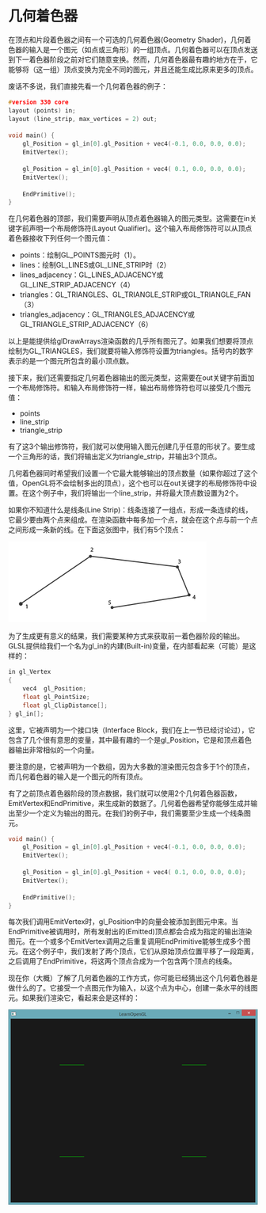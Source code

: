 # 几何着色器

在顶点和片段着色器之间有一个可选的几何着色器(Geometry Shader)，几何着色器的输入是一个图元（如点或三角形）的一组顶点。几何着色器可以在顶点发送到下一着色器阶段之前对它们随意变换。然而，几何着色器最有趣的地方在于，它能够将（这一组）顶点变换为完全不同的图元，并且还能生成比原来更多的顶点。

废话不多说，我们直接先看一个几何着色器的例子：

```c++
#version 330 core
layout (points) in;
layout (line_strip, max_vertices = 2) out;

void main() {    
    gl_Position = gl_in[0].gl_Position + vec4(-0.1, 0.0, 0.0, 0.0); 
    EmitVertex();

    gl_Position = gl_in[0].gl_Position + vec4( 0.1, 0.0, 0.0, 0.0);
    EmitVertex();

    EndPrimitive();
}
```

在几何着色器的顶部，我们需要声明从顶点着色器输入的图元类型。这需要在in关键字前声明一个布局修饰符(Layout Qualifier)。这个输入布局修饰符可以从顶点着色器接收下列任何一个图元值：

* points：绘制GL_POINTS图元时（1）。
* lines：绘制GL_LINES或GL_LINE_STRIP时（2）
* lines_adjacency：GL_LINES_ADJACENCY或GL_LINE_STRIP_ADJACENCY（4）
* triangles：GL_TRIANGLES、GL_TRIANGLE_STRIP或GL_TRIANGLE_FAN（3）
* triangles_adjacency：GL_TRIANGLES_ADJACENCY或GL_TRIANGLE_STRIP_ADJACENCY（6）

以上是能提供给glDrawArrays渲染函数的几乎所有图元了。如果我们想要将顶点绘制为GL_TRIANGLES，我们就要将输入修饰符设置为triangles。括号内的数字表示的是一个图元所包含的最小顶点数。

接下来，我们还需要指定几何着色器输出的图元类型，这需要在out关键字前面加一个布局修饰符。和输入布局修饰符一样，输出布局修饰符也可以接受几个图元值：

* points
* line_strip
* triangle_strip

有了这3个输出修饰符，我们就可以使用输入图元创建几乎任意的形状了。要生成一个三角形的话，我们将输出定义为triangle_strip，并输出3个顶点。

几何着色器同时希望我们设置一个它最大能够输出的顶点数量（如果你超过了这个值，OpenGL将不会绘制多出的顶点），这个也可以在out关键字的布局修饰符中设置。在这个例子中，我们将输出一个line_strip，并将最大顶点数设置为2个。

如果你不知道什么是线条(Line Strip)：线条连接了一组点，形成一条连续的线，它最少要由两个点来组成。在渲染函数中每多加一个点，就会在这个点与前一个点之间形成一条新的线。在下面这张图中，我们有5个顶点：

![geometry_shader_line_strip](../../../resource/计算机图形学/geometry_shader_line_strip.png)

为了生成更有意义的结果，我们需要某种方式来获取前一着色器阶段的输出。GLSL提供给我们一个名为gl_in的内建(Built-in)变量，在内部看起来（可能）是这样的：

```c++
in gl_Vertex
{
    vec4  gl_Position;
    float gl_PointSize;
    float gl_ClipDistance[];
} gl_in[];
```

这里，它被声明为一个接口块（Interface Block，我们在上一节已经讨论过），它包含了几个很有意思的变量，其中最有趣的一个是gl_Position，它是和顶点着色器输出非常相似的一个向量。

要注意的是，它被声明为一个数组，因为大多数的渲染图元包含多于1个的顶点，而几何着色器的输入是一个图元的所有顶点。

有了之前顶点着色器阶段的顶点数据，我们就可以使用2个几何着色器函数，EmitVertex和EndPrimitive，来生成新的数据了。几何着色器希望你能够生成并输出至少一个定义为输出的图元。在我们的例子中，我们需要至少生成一个线条图元。

```c++
void main() {
    gl_Position = gl_in[0].gl_Position + vec4(-0.1, 0.0, 0.0, 0.0); 
    EmitVertex();

    gl_Position = gl_in[0].gl_Position + vec4( 0.1, 0.0, 0.0, 0.0);
    EmitVertex();

    EndPrimitive();
}
```

每次我们调用EmitVertex时，gl_Position中的向量会被添加到图元中来。当EndPrimitive被调用时，所有发射出的(Emitted)顶点都会合成为指定的输出渲染图元。在一个或多个EmitVertex调用之后重复调用EndPrimitive能够生成多个图元。在这个例子中，我们发射了两个顶点，它们从原始顶点位置平移了一段距离，之后调用了EndPrimitive，将这两个顶点合成为一个包含两个顶点的线条。

现在你（大概）了解了几何着色器的工作方式，你可能已经猜出这个几何着色器是做什么的了。它接受一个点图元作为输入，以这个点为中心，创建一条水平的线图元。如果我们渲染它，看起来会是这样的：

![geometry_shader_lines](../../../resource/计算机图形学/geometry_shader_lines.png)
